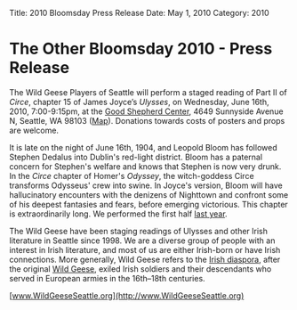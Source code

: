 Title: 2010 Bloomsday Press Release
Date: May 1, 2010
Category: 2010

# The Other Bloomsday 2010 - Press Release

The Wild Geese Players of Seattle will perform a staged reading of
Part II of *Circe*, chapter 15 of James Joyce’s *Ulysses*,
on Wednesday, June 16th, 2010, 7:00-9:15pm,
at the [Good Shepherd Center](http://www.historicseattle.org/projects/gsc.aspx),
4649 Sunnyside Avenue N, Seattle, WA 98103
([Map](http://maps.google.com/maps?f=q&source=s_q&hl=en&geocode=&q=4649+Sunnyside+Avenue+N,+Seattle,+WA+98103&sll=47.564626,-122.315652&sspn=0.010251,0.013797&ie=UTF8&hq=&hnear=4649+Sunnyside+Ave+N,+Seattle,+King,+Washington+98103&z=16)).
Donations towards costs of posters and props are welcome.

It is late on the night of June 16th, 1904, and Leopold Bloom has
followed Stephen Dedalus into Dublin's red-light district. Bloom has a
paternal concern for Stephen's welfare and knows that Stephen is now
very drunk. In the *Circe* chapter of Homer's *Odyssey*, the
witch-goddess Circe transforms Odysseus' crew into swine. In Joyce's
version, Bloom will have hallucinatory encounters with the denizens of
Nighttown and confront some of his deepest fantasies and fears, before
emerging victorious. This chapter is extraordinarily long. We performed
the first half [last year](../2009.html).

The Wild Geese have been staging readings of Ulysses and other Irish
literature in Seattle since 1998. We are a diverse group of people with
an interest in Irish literature, and most of us are either Irish-born or
have Irish connections. More generally, Wild Geese refers to the [Irish
diaspora](http://en.wikipedia.org/wiki/Irish_diaspora), after the
original [Wild
Geese](http://en.wikipedia.org/wiki/Flight_of_the_Wild_Geese), exiled
Irish soldiers and their descendants who served in European armies in
the 16th–18th centuries.

[www.WildGeeseSeattle.org](http://www.WildGeeseSeattle.org)
